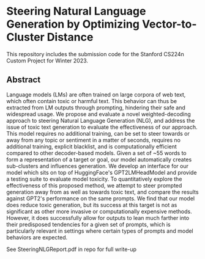 # Steering Natural Language Generation by Optimizing Vector-to-Cluster Distance

This repository includes the submission code for the Stanford CS224n Custom Project for Winter 2023. 

## Abstract
Language models (LMs) are often trained on large corpora of web text, which often contain toxic or harmful text. This behavior can thus be extracted from LM outputs through prompting, hindering their safe and widespread usage. We propose and evaluate a novel weighted-decoding approach to steering Natural Language Generation (NLG), and address the issue of toxic text generation to evaluate the effectiveness of our approach. This model requires no additional training, can be set to steer towards or away from any topic or sentiment in a matter of seconds, requires no additional training, explicit blacklist, and is computationally efficient compared to other decoder-based models. Given a set of ~55 words to form a representation of a target or goal, our model automatically creates sub-clusters and influences generation. We develop an interface for our model which sits on top of HuggingFace's GPT2LMHeadModel and provide a testing suite to evaluate model toxicity. To quantitatively explore the effectiveness of this proposed method, we attempt to steer prompted generation away from as well as towards toxic text, and compare the results against GPT2's performance on the same prompts. We find that our model does reduce toxic generation, but its success at this target is not as significant as other more invasive or computationally expensive methods. However, it does successfully allow for outputs to lean much farther into their predisposed tendencies for a given set of prompts, which is particularly relevant in settings where certain types of prompts and model behaviors are expected.

See SteeringNLGReport.pdf in repo for full write-up
